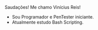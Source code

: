 Saudações! Me chamo Vinícius Reis!

- Sou Programador e PenTester iniciante.
- Atualmente estudo Bash Scripting.
